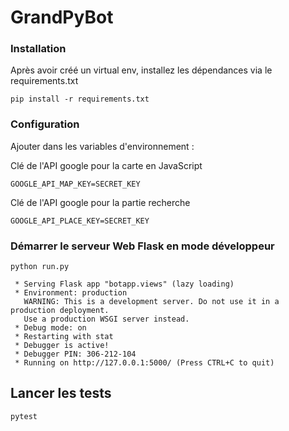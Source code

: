 # GrandPyBot


### Installation

Après avoir créé un virtual env, installez les dépendances via le requirements.txt

```shell
pip install -r requirements.txt
```

### Configuration

Ajouter dans les variables d'environnement :

Clé de l'API google pour la carte en JavaScript
```
GOOGLE_API_MAP_KEY=SECRET_KEY
```

Clé de l'API google pour la partie recherche
```
GOOGLE_API_PLACE_KEY=SECRET_KEY
```


### Démarrer le serveur Web Flask en mode développeur
```shell
python run.py
```

```shell
 * Serving Flask app "botapp.views" (lazy loading)
 * Environment: production
   WARNING: This is a development server. Do not use it in a production deployment.
   Use a production WSGI server instead.
 * Debug mode: on
 * Restarting with stat
 * Debugger is active!
 * Debugger PIN: 306-212-104
 * Running on http://127.0.0.1:5000/ (Press CTRL+C to quit)
```

## Lancer les tests
```shell
pytest
```
